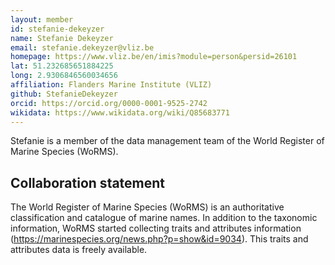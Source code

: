 ```yaml
---
layout: member
id: stefanie-dekeyzer
name: Stefanie Dekeyzer
email: stefanie.dekeyzer@vliz.be
homepage: https://www.vliz.be/en/imis?module=person&persid=26101
lat: 51.232685651884225
long: 2.9306846560034656
affiliation: Flanders Marine Institute (VLIZ)
github: StefanieDekeyzer
orcid: https://orcid.org/0000-0001-9525-2742
wikidata: https://www.wikidata.org/wiki/Q85683771
---
```


Stefanie is a member of the data management team of the World Register of Marine Species (WoRMS).

## Collaboration statement
The World Register of Marine Species (WoRMS) is an authoritative classification and catalogue of marine names. In addition to the taxonomic information, WoRMS started collecting traits and attributes information (https://marinespecies.org/news.php?p=show&id=9034). This traits and attributes data is freely available.

